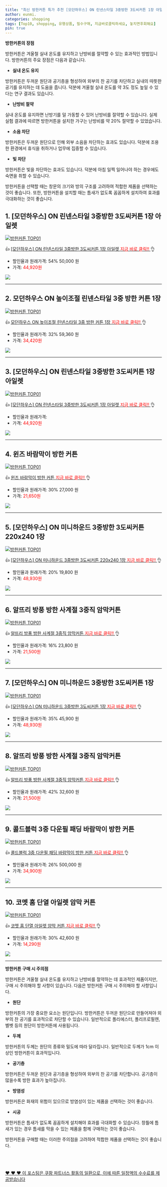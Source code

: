 ```yaml
---
title: "최신 방한커튼 특가 추천 [모던하우스] ON 린넨스타일 3중방한 3도씨커튼 1장 아일렛 비교 장점"
author: eunmi.
categories: shopping
tags: [Top10, shopping, 유행상품, 필수구매, 지금바로클릭하세요, 놓치면후회해요]
pin: true
---
```

**방한커튼의 장점**

방한커튼은 겨울철 실내 온도를 유지하고 난방비를 절약할 수 있는 효과적인 방법입니다. 방한커튼의 주요 장점은 다음과 같습니다.

* **실내 온도 유지**

방한커튼은 두꺼운 원단과 공기층을 형성하여 외부의 찬 공기를 차단하고 실내의 따뜻한 공기를 유지하는 데 도움을 줍니다. 덕분에 겨울철 실내 온도를 약 3도 정도 높일 수 있다는 연구 결과도 있습니다.

* **난방비 절약**

실내 온도를 유지하면 난방기를 덜 가동할 수 있어 난방비를 절약할 수 있습니다. 실제 실험 결과에 따르면 방한커튼을 설치한 가구는 난방비를 약 20% 절약할 수 있었습니다.

* **소음 차단**

방한커튼은 두꺼운 원단으로 인해 외부 소음을 차단하는 효과도 있습니다. 덕분에 조용한 환경에서 휴식을 취하거나 업무에 집중할 수 있습니다.

* **빛 차단**

방한커튼은 빛을 차단하는 효과도 있습니다. 덕분에 아침 일찍 일어나야 하는 경우에도 숙면을 취할 수 있습니다.

방한커튼을 선택할 때는 창문의 크기와 방의 구조를 고려하여 적합한 제품을 선택하는 것이 좋습니다. 또한, 방한커튼을 설치할 때는 틈새가 없도록 꼼꼼하게 설치하여 효과를 극대화하는 것이 좋습니다.

   

## 1. [모던하우스] ON 린넨스타일 3중방한 3도씨커튼 1장 아일렛

[![방한커튼 TOP01](https://thumbnail7.coupangcdn.com/thumbnails/remote/230x230ex/image/vendor_inventory/aa58/6d6da20e297aaf320a5cad890ca817240a58418f69849ffa4a471d024f12.jpg)](https://link.coupang.com/re/AFFSDP?lptag=AF3617701&subid=GithubCoopas&pageKey=6801913483&traceid=V0-153&itemId=16058887841&vendorItemId=83273963810)


👍 [[모던하우스] ON 린넨스타일 3중방한 3도씨커튼 1장 아일렛 <font color=red> 지금 바로 클릭!! </font> ](https://link.coupang.com/re/AFFSDP?lptag=AF3617701&subid=GithubCoopas&pageKey=6801913483&traceid=V0-153&itemId=16058887841&vendorItemId=83273963810) 👌 


- 할인율과 원래가격: 54%  50,000   원
- 가격: <span style='color:red'>44,920원</span>

[![](/discount_price.png)](https://link.coupang.com/re/AFFSDP?lptag=AF3617701&subid=GithubCoopas&pageKey=6801913483&traceid=V0-153&itemId=16058887841&vendorItemId=83273963810)

---


   

## 2. 모던하우스 ON 높이조절 린넨스타일 3중 방한 커튼 1장

[![방한커튼 TOP01](https://thumbnail10.coupangcdn.com/thumbnails/remote/230x230ex/image/vendor_inventory/ee8a/833aaa3dbf85586b4c9a94304854464a554923d5f9bda85b9c8a754f5b90.jpg)](https://link.coupang.com/re/AFFSDP?lptag=AF3617701&subid=GithubCoopas&pageKey=6183451708&traceid=V0-153&itemId=16059021444&vendorItemId=83273768873)


👍 [모던하우스 ON 높이조절 린넨스타일 3중 방한 커튼 1장 <font color=red> 지금 바로 클릭!! </font> ](https://link.coupang.com/re/AFFSDP?lptag=AF3617701&subid=GithubCoopas&pageKey=6183451708&traceid=V0-153&itemId=16059021444&vendorItemId=83273768873) 👌 


- 할인율과 원래가격: 32%  59,360   원
- 가격: <span style='color:red'>34,420원</span>

[![](/discount_price.png)](https://link.coupang.com/re/AFFSDP?lptag=AF3617701&subid=GithubCoopas&pageKey=6183451708&traceid=V0-153&itemId=16059021444&vendorItemId=83273768873)

---


   

## 3. [모던하우스] ON 린넨스타일 3중방한 3도씨커튼 1장 아일렛

[![방한커튼 TOP01](https://thumbnail7.coupangcdn.com/thumbnails/remote/230x230ex/image/vendor_inventory/aa58/6d6da20e297aaf320a5cad890ca817240a58418f69849ffa4a471d024f12.jpg)](https://link.coupang.com/re/AFFSDP?lptag=AF3617701&subid=GithubCoopas&pageKey=6801913483&traceid=V0-153&itemId=16058887841&vendorItemId=83273963810)


👍 [[모던하우스] ON 린넨스타일 3중방한 3도씨커튼 1장 아일렛 <font color=red> 지금 바로 클릭!! </font> ](https://link.coupang.com/re/AFFSDP?lptag=AF3617701&subid=GithubCoopas&pageKey=6801913483&traceid=V0-153&itemId=16058887841&vendorItemId=83273963810) 👌 


- 할인율과 원래가격: 
- 가격: <span style='color:red'>44,920원</span>

[![](/discount_price.png)](https://link.coupang.com/re/AFFSDP?lptag=AF3617701&subid=GithubCoopas&pageKey=6801913483&traceid=V0-153&itemId=16058887841&vendorItemId=83273963810)

---


   

## 4. 윈즈 바람막이 방한 커튼

[![방한커튼 TOP01](https://thumbnail6.coupangcdn.com/thumbnails/remote/230x230ex/image/rs_quotation_api/vv7jgwz9/65e2475c662d42f7adc9908db632d0df.jpg)](https://link.coupang.com/re/AFFSDP?lptag=AF3617701&subid=GithubCoopas&pageKey=7610965239&traceid=V0-153&itemId=20157144386&vendorItemId=87249799483)


👍 [윈즈 바람막이 방한 커튼 <font color=red> 지금 바로 클릭!! </font> ](https://link.coupang.com/re/AFFSDP?lptag=AF3617701&subid=GithubCoopas&pageKey=7610965239&traceid=V0-153&itemId=20157144386&vendorItemId=87249799483) 👌 


- 할인율과 원래가격: 30%  27,000   원
- 가격: <span style='color:red'>21,650원</span>

[![](/discount_price.png)](https://link.coupang.com/re/AFFSDP?lptag=AF3617701&subid=GithubCoopas&pageKey=7610965239&traceid=V0-153&itemId=20157144386&vendorItemId=87249799483)

---


   

## 5. [모던하우스] ON 미니하운드 3중방한 3도씨커튼 220x240 1장

[![방한커튼 TOP01](https://thumbnail6.coupangcdn.com/thumbnails/remote/230x230ex/image/vendor_inventory/d5ed/e8254b3f354bd0ccd3db363299f9546267b72af2ffd96ec2d6b82ad524d0.jpg)](https://link.coupang.com/re/AFFSDP?lptag=AF3617701&subid=GithubCoopas&pageKey=6801906739&traceid=V0-153&itemId=16058998156&vendorItemId=83274282647)


👍 [[모던하우스] ON 미니하운드 3중방한 3도씨커튼 220x240 1장 <font color=red> 지금 바로 클릭!! </font> ](https://link.coupang.com/re/AFFSDP?lptag=AF3617701&subid=GithubCoopas&pageKey=6801906739&traceid=V0-153&itemId=16058998156&vendorItemId=83274282647) 👌 


- 할인율과 원래가격: 20%  19,800   원
- 가격: <span style='color:red'>48,930원</span>

[![](/discount_price.png)](https://link.coupang.com/re/AFFSDP?lptag=AF3617701&subid=GithubCoopas&pageKey=6801906739&traceid=V0-153&itemId=16058998156&vendorItemId=83274282647)

---


   

## 6. 알뜨리 방풍 방한 사계절 3중직 암막커튼

[![방한커튼 TOP01](https://thumbnail10.coupangcdn.com/thumbnails/remote/230x230ex/image/retail/images/4004753348835084-6b8abd8f-f182-43af-8963-4cb09303519f.jpg)](https://link.coupang.com/re/AFFSDP?lptag=AF3617701&subid=GithubCoopas&pageKey=1079972454&traceid=V0-153&itemId=2031914823&vendorItemId=70031374460)


👍 [알뜨리 방풍 방한 사계절 3중직 암막커튼 <font color=red> 지금 바로 클릭!! </font> ](https://link.coupang.com/re/AFFSDP?lptag=AF3617701&subid=GithubCoopas&pageKey=1079972454&traceid=V0-153&itemId=2031914823&vendorItemId=70031374460) 👌 


- 할인율과 원래가격: 16%  23,800   원
- 가격: <span style='color:red'>21,500원</span>

[![](/discount_price.png)](https://link.coupang.com/re/AFFSDP?lptag=AF3617701&subid=GithubCoopas&pageKey=1079972454&traceid=V0-153&itemId=2031914823&vendorItemId=70031374460)

---


   

## 7. [모던하우스] ON 미니하운드 3중방한 3도씨커튼 1장

[![방한커튼 TOP01](https://thumbnail7.coupangcdn.com/thumbnails/remote/230x230ex/image/vendor_inventory/b38c/f3e86d2446f6276743ffad7ee138eda912be71229355a3e28efea4cdabc6.jpg)](https://link.coupang.com/re/AFFSDP?lptag=AF3617701&subid=GithubCoopas&pageKey=6801906739&traceid=V0-153&itemId=16059004972&vendorItemId=83274261066)


👍 [[모던하우스] ON 미니하운드 3중방한 3도씨커튼 1장 <font color=red> 지금 바로 클릭!! </font> ](https://link.coupang.com/re/AFFSDP?lptag=AF3617701&subid=GithubCoopas&pageKey=6801906739&traceid=V0-153&itemId=16059004972&vendorItemId=83274261066) 👌 


- 할인율과 원래가격: 35%  45,900   원
- 가격: <span style='color:red'>48,930원</span>

[![](/discount_price.png)](https://link.coupang.com/re/AFFSDP?lptag=AF3617701&subid=GithubCoopas&pageKey=6801906739&traceid=V0-153&itemId=16059004972&vendorItemId=83274261066)

---


   

## 8. 알뜨리 방풍 방한 사계절 3중직 암막커튼

[![방한커튼 TOP01](https://thumbnail10.coupangcdn.com/thumbnails/remote/230x230ex/image/retail/images/4004753348835084-6b8abd8f-f182-43af-8963-4cb09303519f.jpg)](https://link.coupang.com/re/AFFSDP?lptag=AF3617701&subid=GithubCoopas&pageKey=1079972454&traceid=V0-153&itemId=2031914823&vendorItemId=70031374460)


👍 [알뜨리 방풍 방한 사계절 3중직 암막커튼 <font color=red> 지금 바로 클릭!! </font> ](https://link.coupang.com/re/AFFSDP?lptag=AF3617701&subid=GithubCoopas&pageKey=1079972454&traceid=V0-153&itemId=2031914823&vendorItemId=70031374460) 👌 


- 할인율과 원래가격: 42%  32,600   원
- 가격: <span style='color:red'>21,500원</span>

[![](/discount_price.png)](https://link.coupang.com/re/AFFSDP?lptag=AF3617701&subid=GithubCoopas&pageKey=1079972454&traceid=V0-153&itemId=2031914823&vendorItemId=70031374460)

---


   

## 9. 콜드블럭 3중 다운필 패딩 바람막이 방한 커튼

[![방한커튼 TOP01](https://thumbnail8.coupangcdn.com/thumbnails/remote/230x230ex/image/rs_quotation_api/nsdhyjbx/6ac94306f8d541d18f8fb18690ce95bc.jpg)](https://link.coupang.com/re/AFFSDP?lptag=AF3617701&subid=GithubCoopas&pageKey=7610671036&traceid=V0-153&itemId=20155755768&vendorItemId=87248526512)


👍 [콜드블럭 3중 다운필 패딩 바람막이 방한 커튼 <font color=red> 지금 바로 클릭!! </font> ](https://link.coupang.com/re/AFFSDP?lptag=AF3617701&subid=GithubCoopas&pageKey=7610671036&traceid=V0-153&itemId=20155755768&vendorItemId=87248526512) 👌 


- 할인율과 원래가격: 26%  500,000   원
- 가격: <span style='color:red'>34,900원</span>

[![](/discount_price.png)](https://link.coupang.com/re/AFFSDP?lptag=AF3617701&subid=GithubCoopas&pageKey=7610671036&traceid=V0-153&itemId=20155755768&vendorItemId=87248526512)

---


   

## 10. 코멧 홈 단열 아일렛 암막 커튼

[![방한커튼 TOP01](https://thumbnail6.coupangcdn.com/thumbnails/remote/230x230ex/image/retail/images/7981006129053386-b698fdf4-d2ff-4f14-a6a6-49420cc88f1c.jpg)](https://link.coupang.com/re/AFFSDP?lptag=AF3617701&subid=GithubCoopas&pageKey=180352941&traceid=V0-153&itemId=16836540993&vendorItemId=84015868082)


👍 [코멧 홈 단열 아일렛 암막 커튼 <font color=red> 지금 바로 클릭!! </font> ](https://link.coupang.com/re/AFFSDP?lptag=AF3617701&subid=GithubCoopas&pageKey=180352941&traceid=V0-153&itemId=16836540993&vendorItemId=84015868082) 👌 


- 할인율과 원래가격: 30%  42,600   원
- 가격: <span style='color:red'>14,290원</span>

[![](/discount_price.png)](https://link.coupang.com/re/AFFSDP?lptag=AF3617701&subid=GithubCoopas&pageKey=180352941&traceid=V0-153&itemId=16836540993&vendorItemId=84015868082)

---
**방한커튼 구매 시 주의점**

방한커튼은 겨울철 실내 온도를 유지하고 난방비를 절약하는 데 효과적인 제품이지만, 구매 시 주의해야 할 사항이 있습니다. 다음은 방한커튼 구매 시 주의해야 할 사항입니다.

* **원단**

방한커튼의 가장 중요한 요소는 원단입니다. 방한커튼은 두꺼운 원단으로 만들어져야 외부의 찬 공기를 효과적으로 차단할 수 있습니다. 일반적으로 폴리에스터, 폴리프로필렌, 벨벳 등의 원단이 방한커튼에 사용됩니다.

* **두께**

방한커튼의 두께는 원단의 종류와 밀도에 따라 달라집니다. 일반적으로 두께가 1cm 이상인 방한커튼이 효과적입니다.

* **공기층**

방한커튼은 두꺼운 원단과 공기층을 형성하여 외부의 찬 공기를 차단합니다. 공기층이 많을수록 방한 효과가 높아집니다.

* **방염성**

방한커튼은 화재의 위험이 있으므로 방염성이 있는 제품을 선택하는 것이 좋습니다.

* **시공**

방한커튼은 틈새가 없도록 꼼꼼하게 설치해야 효과를 극대화할 수 있습니다. 창틀에 틈새가 있는 경우 틈새를 막을 수 있는 제품을 함께 구매하는 것이 좋습니다.

방한커튼을 구매할 때는 이러한 주의점을 고려하여 적합한 제품을 선택하는 것이 좋습니다.<br><br><br><br><br> [ ❤ ❤ ❤ 이 포스팅은 쿠팡 파트너스 활동의 일환으로, 이에 따른 일정액의 수수료를 제공받습니다](https://link.coupang.com/a/bcEFyh)